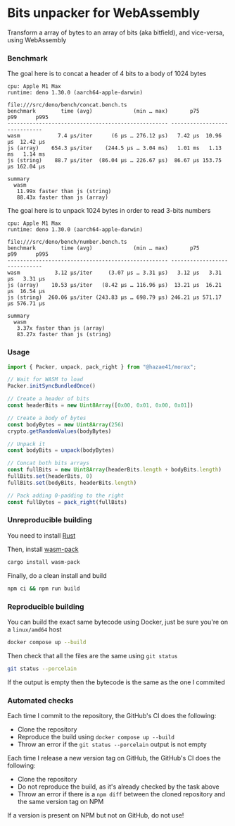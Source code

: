 # Bits unpacker for WebAssembly

Transform a array of bytes to an array of bits (aka bitfield), and vice-versa, using WebAssembly

### Benchmark 

The goal here is to concat a header of 4 bits to a body of 1024 bytes

```
cpu: Apple M1 Max
runtime: deno 1.30.0 (aarch64-apple-darwin)

file:///src/deno/bench/concat.bench.ts
benchmark        time (avg)             (min … max)       p75       p99      p995
--------------------------------------------------- -----------------------------
wasm            7.4 µs/iter      (6 µs … 276.12 µs)   7.42 µs  10.96 µs  12.42 µs
js (array)    654.3 µs/iter    (244.5 µs … 3.04 ms)   1.01 ms   1.13 ms   1.14 ms
js (string)    88.7 µs/iter  (86.04 µs … 226.67 µs)  86.67 µs 153.75 µs 162.04 µs

summary
  wasm
   11.99x faster than js (string)
   88.43x faster than js (array)
```

The goal here is to unpack 1024 bytes in order to read 3-bits numbers

```
cpu: Apple M1 Max
runtime: deno 1.30.0 (aarch64-apple-darwin)

file:///src/deno/bench/number.bench.ts
benchmark        time (avg)             (min … max)       p75       p99      p995
--------------------------------------------------- -----------------------------
wasm           3.12 µs/iter     (3.07 µs … 3.31 µs)   3.12 µs   3.31 µs   3.31 µs
js (array)    10.53 µs/iter   (8.42 µs … 116.96 µs)  13.21 µs  16.21 µs  16.54 µs
js (string)  260.06 µs/iter (243.83 µs … 698.79 µs) 246.21 µs 571.17 µs 576.71 µs

summary
  wasm
   3.37x faster than js (array)
   83.27x faster than js (string)
```

### Usage

```ts
import { Packer, unpack, pack_right } from "@hazae41/morax";

// Wait for WASM to load
Packer.initSyncBundledOnce()

// Create a header of bits
const headerBits = new Uint8Array([0x00, 0x01, 0x00, 0x01])

// Create a body of bytes
const bodyBytes = new Uint8Array(256)
crypto.getRandomValues(bodyBytes)

// Unpack it
const bodyBits = unpack(bodyBytes)

// Concat both bits arrays
const fullBits = new Uint8Array(headerBits.length + bodyBits.length)
fullBits.set(headerBits, 0)
fullBits.set(bodyBits, headerBits.length)

// Pack adding 0-padding to the right
const fullBytes = pack_right(fullBits)
```

### Unreproducible building

You need to install [Rust](https://www.rust-lang.org/tools/install)

Then, install [wasm-pack](https://github.com/rustwasm/wasm-pack)

```bash
cargo install wasm-pack
```

Finally, do a clean install and build

```bash
npm ci && npm run build
```

### Reproducible building

You can build the exact same bytecode using Docker, just be sure you're on a `linux/amd64` host

```bash
docker compose up --build
```

Then check that all the files are the same using `git status`

```bash
git status --porcelain
```

If the output is empty then the bytecode is the same as the one I commited

### Automated checks

Each time I commit to the repository, the GitHub's CI does the following:
- Clone the repository
- Reproduce the build using `docker compose up --build`
- Throw an error if the `git status --porcelain` output is not empty

Each time I release a new version tag on GitHub, the GitHub's CI does the following:
- Clone the repository
- Do not reproduce the build, as it's already checked by the task above
- Throw an error if there is a `npm diff` between the cloned repository and the same version tag on NPM

If a version is present on NPM but not on GitHub, do not use!